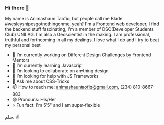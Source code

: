 ### Hi there 👋
My name is Animashaun Taofiq, but people call me Blade #wesleysnipesgotnothingonme, yeah? 
I'm a Frontend web developer, I find the backend stuff fascinating, I'm a member of DSC(Developer Students Club) UNILAG.
I'm also a Geoscientist in the making. I am professional, truthful and forthcoming in all my dealings.
I love what I do and I try to beat my personal best



- 🔭 I’m currently working on Different Design Challenges by Frontend Mentors
- 🌱 I’m currently learning Javascript 
- 👯 I’m looking to collaborate on anything design
- 🤔 I’m looking for help with JS Frameworks 
- 💬 Ask me about CSS-Tricks 
- 📫 How to reach me: animashauntaofiq@gmail.com, (234) 810-8667-883
- 😄 Pronouns: His/Her
- ⚡ Fun fact: I'm 5'5" and I am super-flexible

سلم. ✌
